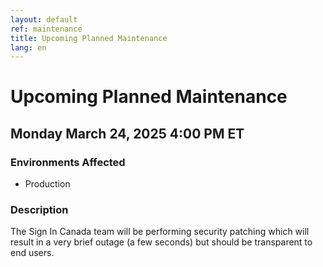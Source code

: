 ```yaml
---
layout: default
ref: maintenance
title: Upcoming Planned Maintenance
lang: en
---
```

# Upcoming Planned Maintenance

## Monday March 24, 2025 4:00 PM ET

### Environments Affected

* Production

### Description

The Sign In Canada team will be performing security patching which will result in a very brief outage (a few seconds) but should be transparent to end users.
